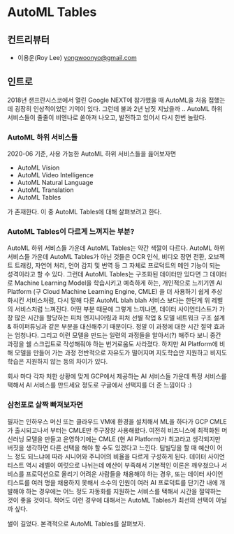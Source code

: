 # AutoML Tables

## 컨트리뷰터
- 이용운(Roy Lee) yongwoonyo@gmail.com

## 인트로
2018년 샌프란시스코에서 열린 Google NEXT에 참가했을 때 AutoML을 처음 접했는데 굉장히 인상적이었던 기억이 있다.
그런데 불과 2년 남짓 지났을까 .. AutoML 하위 서비스들이 줄줄이 비엔나로 쏟아져 나오고, 발전하고 있어서 다시 한번 놀랐다.

### AutoML 하위 서비스들
2020-06 기준, 사용 가능한 AutoML 하위 서비스들을 읊어보자면 
- AutoML Vision
- AutoML Video Intelligence
- AutoML Natural Language
- AutoML Translation
- AutoML Tables

가 존재한다. 이 중 AutoML Tables에 대해 살펴보려고 한다.

### AutoML Tables이 다르게 느껴지는 부분?
AutoML 하위 서비스들 가운데 AutoML Tables는 약간 색깔이 다르다. AutoML 하위 서비스들 가운데 AutoML Tables가 아닌 것들은 OCR 인식, 비디오 장면 전환, 오브젝트 트래킹, 자연어 처리, 언어 감지 및 번역 등 그 자체로 프로덕트의 메인 기능이 되는 성격이라고 할 수 있다. 그런데 AutoML Tables는 구조화된 데이터만 있다면 그 데이터로 Machine Learning Model을 학습시키고 예측하게 하는, 개인적으로 느끼기엔 AI Platform (구 Cloud Machine Learning Engine, CMLE) 을 더 사용하기 쉽게 추상화시킨 서비스처럼, 다시 말해 다른 AutoML blah blah 서비스 보다는 한단계 위 레벨의 서비스처럼 느껴진다.
어떤 부분 때문에 그렇게 느끼냐면, 데이터 사이언티스트가 가장 많은 시간을 할당하는 피처 엔지니어링과 피처 선별 작업 & 모델 네트워크 구조 설계 & 하이퍼튜닝과 같은 부분을 대신해주기 때문이다. 정말 이 과정에 대한 시간 절약 효과는 엄청나다. 그리고 이런 모델을 만드는 일련의 과정들을 알아서(?) 해주다 보니 중간 과정을 쉘 스크립트로 작성해줘야 하는 번거로움도 사라졌다.
하지만 AI Platform에 비해 모델을 만들어 가는 과정 전반적으로 자유도가 떨어지며 지도학습만 지원하고 비지도학습은 지원하지 않는 등의 차이가 있다. 

회사 마다 각자 처한 상황에 맞게 GCP에서 제공하는 AI 서비스들 가운데 특정 서비스를 택해서 AI 서비스를 만드세요 정도로 구글에서 선택지를 더 준 느낌이다 :)

### 삼천포로 살짝 빠져보자면
필자는 인하우스 머신 또는 클라우드 VM에 환경을 설치해서 ML을 하다가 GCP CMLE가 출시되고나서 부터는 CMLE만 주구장창 사용해왔다. 여전히 비즈니스에 최적화된 머신러닝 모델을 만들고 운영하기에는 CMLE (현 AI Platform)가 최고라고 생각되지만 버짓을 생각하면 다른 선택을 해야 할 수도 있겠다고 느낀다. 팀빌딩을 할 때 예산이 어느 정도 되느냐에 따라 시니어와 주니어의 비율을 다르게 구성하게 된다. 데이터 사이언티스트 역시 레벨이 여럿으로 나뉘는데 예산이 부족해서 기본적인 이론은 깨우쳤으나 서비스를 프로덕션으로 올리기 어려운 사람들을 채용해야 하는 경우, 또는 데이터 사이언티스트를 여러 명을 채용하지 못해서 소수의 인원이 여러 AI 프로덕트를 단기간 내에 개발해야 하는 경우에는 어느 정도 자동화를 지원하는 서비스를 택해서 시간을 절약하는 것이 좋을 것이다. 적어도 이런 경우에 대해서는 AutoML Tables가 최선의 선택이 아닐까 싶다.

썰이 길었다.
본격적으로 AutoML Tables를 살펴보자.

